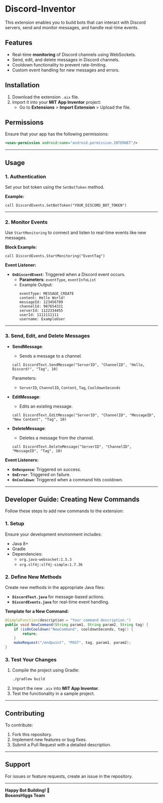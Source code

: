 # Discord-Inventor

This extension enables you to build bots that can interact with Discord servers, send and monitor messages, and handle real-time events.

## Features
- Real-time **monitoring** of Discord channels using WebSockets.
- Send, edit, and delete messages in Discord channels.
- Cooldown functionality to prevent rate-limiting.
- Custom event handling for new messages and errors.

## Installation
1. Download the extension `.aix` file.
2. Import it into your **MIT App Inventor** project:
   - Go to **Extensions** > **Import Extension** > Upload the file.

## Permissions
Ensure that your app has the following permissions:
```xml
<uses-permission android:name="android.permission.INTERNET"/>
```

---

## Usage

### 1. **Authentication**
Set your bot token using the `SetBotToken` method.

**Example:**
```blocks
call DiscordEvents.SetBotToken("YOUR_DISCORD_BOT_TOKEN")
```

---

### 2. **Monitor Events**
Use `StartMonitoring` to connect and listen to real-time events like new messages.

**Block Example:**
```blocks
call DiscordEvents.StartMonitoring("EventTag")
```

**Event Listener:**
- **`OnDiscordEvent`**: Triggered when a Discord event occurs.
   - **Parameters**: `eventType`, `eventInfoList`
   - Example Output:
     ```
     eventType: MESSAGE_CREATE
     content: Hello World!
     messageId: 123456789
     channelId: 987654321
     serverId: 1122334455
     userId: 1111111111
     username: ExampleUser
     ```

---

### 3. **Send, Edit, and Delete Messages**

- **SendMessage**:
  - Sends a message to a channel.
  ```blocks
  call DiscordText.SendMessage("ServerID", "ChannelID", "Hello, Discord!", "Tag", 10)
  ```
  Parameters:
   - `ServerID`, `ChannelID`, `Content`, `Tag`, `CooldownSeconds`

- **EditMessage**:
  - Edits an existing message.
  ```blocks
  call DiscordText.EditMessage("ServerID", "ChannelID", "MessageID", "New Content", "Tag", 10)
  ```

- **DeleteMessage**:
  - Deletes a message from the channel.
  ```blocks
  call DiscordText.DeleteMessage("ServerID", "ChannelID", "MessageID", "Tag", 10)
  ```

**Event Listeners:**
- **`OnResponse`**: Triggered on success.
- **`OnError`**: Triggered on failure.
- **`OnCooldown`**: Triggered when a command hits cooldown.

---

## Developer Guide: Creating New Commands

Follow these steps to add new commands to the extension:

### 1. **Setup**
Ensure your development environment includes:
- Java 8+
- Gradle
- Dependencies:
  - `org.java-websocket:1.5.3`
  - `org.slf4j:slf4j-simple:1.7.36`

### 2. **Define New Methods**
Create new methods in the appropriate Java files:

- **`DiscordText.java`** for message-based actions.
- **`DiscordEvents.java`** for real-time event handling.

**Template for a New Command:**
```java
@SimpleFunction(description = "Your command description.")
public void NewCommand(String param1, String param2, String tag) {
    if (isOnCooldown("NewCommand", cooldownSeconds, tag)) {
        return;
    }
    makeRequest("/endpoint", "POST", tag, param1, param2);
}
```

### 3. **Test Your Changes**
1. Compile the project using Gradle:
   ```bash
   ./gradlew build
   ```
2. Import the new `.aix` into **MIT App Inventor**.
3. Test the functionality in a sample project.

---

## Contributing
To contribute:
1. Fork this repository.
2. Implement new features or bug fixes.
3. Submit a Pull Request with a detailed description.

---

## Support
For issues or feature requests, create an issue in the repository.

---

**Happy Bot Building! 🎉**  
**BosonsHiggs Team**
